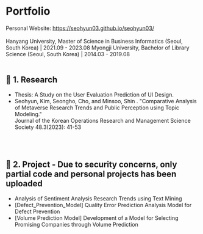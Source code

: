 # Portfolio
Personal Website: https://seohyun03.github.io/seohyun03/ <br>
<br>
Hanyang University, Master of Science in Business Informatics (Seoul, South Korea) | 2021.09 - 2023.08
Myongji University, Bachelor of Library Science (Seoul, South Korea) | 2014.03 - 2019.08
<br/>
<br/>


## :round_pushpin: 1. Research
- Thesis: A Study on the User Evaluation Prediction of UI Design. 
- Seohyun, Kim, Seongho, Cho, and Minsoo, Shin . "Comparative Analysis of Metaverse Research Trends and Public Perception using Topic Modeling." <br>
Journal of the Korean Operations Research and Management Science Society 48.3(2023): 41-53

<br/>
<br/>

## :round_pushpin: 2. Project - Due to security concerns, only partial code and personal projects has been uploaded
- Analysis of Sentiment Analysis Research Trends using Text Mining
- [Defect_Prevention_Model] Quality Error Prediction Analysis Model for Defect Prevention  
- [Volume Prediction Model] Development of a Model for Selecting Promising Companies through Volume Prediction

<br/>
<br/>

